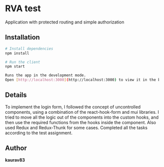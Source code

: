 # RVA test

Application with protected routing and simple authorization

## Installation

```bash
# Install dependencies
npm install

# Run the client
npm start

Runs the app in the development mode.
Open [http://localhost:3000](http://localhost:3000) to view it in the browser.
```

## Details

To implement the login form, I followed the concept of uncontrolled components, using a combination of the react-hook-form and mui libraries.
I tried to move all the logic out of the components into the custom hooks, and then use the required functions from the hooks inside the component.
Also used Redux and Redux-Thunk for some cases.
Completed all the tasks according to the test assignment.

## Author

**kaurav83**
